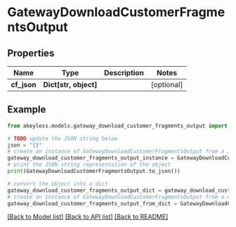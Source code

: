 # GatewayDownloadCustomerFragmentsOutput


## Properties

Name | Type | Description | Notes
------------ | ------------- | ------------- | -------------
**cf_json** | **Dict[str, object]** |  | [optional] 

## Example

```python
from akeyless.models.gateway_download_customer_fragments_output import GatewayDownloadCustomerFragmentsOutput

# TODO update the JSON string below
json = "{}"
# create an instance of GatewayDownloadCustomerFragmentsOutput from a JSON string
gateway_download_customer_fragments_output_instance = GatewayDownloadCustomerFragmentsOutput.from_json(json)
# print the JSON string representation of the object
print(GatewayDownloadCustomerFragmentsOutput.to_json())

# convert the object into a dict
gateway_download_customer_fragments_output_dict = gateway_download_customer_fragments_output_instance.to_dict()
# create an instance of GatewayDownloadCustomerFragmentsOutput from a dict
gateway_download_customer_fragments_output_from_dict = GatewayDownloadCustomerFragmentsOutput.from_dict(gateway_download_customer_fragments_output_dict)
```
[[Back to Model list]](../README.md#documentation-for-models) [[Back to API list]](../README.md#documentation-for-api-endpoints) [[Back to README]](../README.md)


